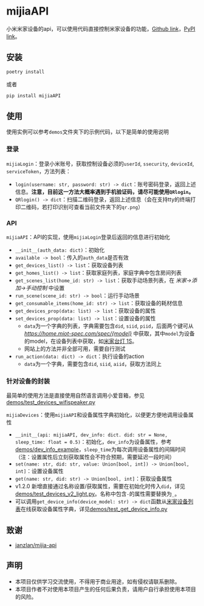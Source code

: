 # mijiaAPI
小米米家设备的api，可以使用代码直接控制米家设备的功能，[Github link](https://github.com/Do1e/mijia-api)，[PyPI link](https://pypi.org/project/mijiaAPI/)。

## 安装
```bash
poetry install
```
或者
```bash
pip install mijiaAPI
```

## 使用
使用实例可以参考`demos`文件夹下的示例代码，以下是简单的使用说明

### 登录

`mijiaLogin`：登录小米账号，获取控制设备必须的`userId`, `ssecurity`, `deviceId`, `serviceToken`，方法列表：
* `login(username: str, password: str) -> dict`：账号密码登录，返回上述信息。**注意，目前这一方法大概率遇到手机验证码，请尽可能使用`QRlogin`。**
* `QRlogin() -> dict`：扫描二维码登录，返回上述信息（会在支持tty的终端打印二维码，若打印识别可查看当前文件夹下的`qr.png`）


### API

`mijiaAPI`：API的实现，使用`mijiaLogin`登录后返回的信息进行初始化
* `__init__(auth_data: dict)`：初始化
* `available -> bool`：传入的`auth_data`是否有效
* `get_devices_list() -> list`：获取设备列表
* `get_homes_list() -> list`：获取家庭列表，家庭字典中包含房间列表
* `get_scenes_list(home_id: str) -> list`：获取手动场景列表，在 *米家->添加->手动控制* 中设置
* `run_scene(scene_id: str) -> bool`：运行手动场景
* `get_consumable_items(home_id: str) -> list`：获取设备的耗材信息
* `get_devices_prop(data: list) -> list`：获取设备的属性
* `set_devices_prop(data: list) -> list`：设置设备的属性
  * `data`为一个字典的列表，字典需要包含`did`, `siid`, `piid`，后面两个键可从 *https://home.miot-spec.com/spec/{model}* 中获取，其中`model`为设备的model，在设备列表中获取，如[米家台灯 1S](https://home.miot-spec.com/spec/yeelink.light.lamp4)。
  * 网站上的方法并非全部可用，需要自行测试
* `run_action(data: dict) -> dict`：执行设备的action
  * `data`为一个字典，需要包含`did`, `siid`, `aiid`，获取方法同上

### 针对设备的封装

最简单的使用方法是直接使用自然语言调用小爱音箱，参见[demos/test_devices_wifispeaker.py](demos/test_devices_wifispeaker.py)

`mijiaDevices`：使用`mijiaAPI`和设备属性字典初始化，以便更方便地调用设备属性
* `__init__(api: mijiaAPI, dev_info: dict. did: str = None, sleep_time: float = 0.5)`：初始化，`dev_info`为设备属性，参考[demos/dev_info_example](demos/dev_info_example)，`sleep_time`为每次调用设备属性的间隔时间（注：设置属性后立刻获取属性会不符合预期，需要延迟一段时间）
* `set(name: str, did: str, value: Union[bool, int]) -> Union[bool, int]`：设置设备属性
* `get(name: str, did: str) -> Union[bool, int]`：获取设备属性
* v1.2.0 新增直接通过名称设置/获取属性，需要在初始化时传入`did`，详见[demos/test_devices_v2_light.py](demos/test_devices_v2_light.py)。名称中包含`-`的属性需要替换为`_`。
* 可以调用`get_device_info(device_model: str) -> dict`函数从[米家设备列表](https://home.miot-spec.com/)在线获取设备属性字典，详见[demos/test_get_device_info.py](demos/test_get_device_info.py)

## 致谢
* [janzlan/mijia-api](https://gitee.com/janzlan/mijia-api/tree/master)

## 声明
* 本项目仅供学习交流使用，不得用于商业用途，如有侵权请联系删除。
* 本项目作者不对使用本项目产生的任何后果负责，请用户自行承担使用本项目的风险。
